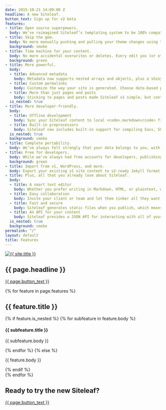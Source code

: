 ```yaml
---
date: 2015-10-21 14:09:00 Z
headline: A new Siteleaf.
button_text: Sign up for v2 beta
features:
- title: Open source superpowers.
  body: We’ve reimagined Siteleaf’s templating system to be 100% compatible with Jekyll. We’re keeping all the best parts of the Liquid syntax you already love, and making it compatible with a larger ecosystem. Now you can use any off-the-shelf Jekyll theme, or even take your Siteleaf theme with you.
- title: Skip the gem.
  body: No more manually pushing and pulling your theme changes using the command line. Siteleaf will automatically sync theme changes directly with GitHub, with no need to install a Siteleaf gem.
  background: smoke
- title: Time machine for your content.
  body: No more accidental overwrites or deletes. Every edit you (or other authors) make in Siteleaf is synced and backed up to GitHub, including content and theme changes. See a log of all edits, who made them, and revert back to any state with the Git tools you already use.
  background: green
- title: More powerful.
  body:
  - title: Advanced metadata
    body: Metadata now supports nested arrays and objects, plus a shiny new interface that supports drag and drop ordering. It’s the metadata editor of your dreams. Lots more coming soon, including magic fields for images, dates, and more.
  - title: Custom permalinks
    body: Customize the way your site is generated. Choose date-based permalinks (<code>/2015/10/20/hello-world</code>), pretty permalinks (<code>/posts/hello-world</code>), or whatever suits your needs.
  - title: More than just pages and posts
    body: Sticking to pages and posts made Siteleaf v1 simple, but content can sometimes be more complicated. Now in addition to pages and posts, you can create custom sets of content (called Collections), each with their own entries (called Documents). Choose to output your documents just like posts, or simply use them as super-metadata within your theme.
  is_nested: true
- title: More developer-friendly.
  body:
  - title: Offline development
    body: Sync your Siteleaf content to local <code>.markdown</code> files and develop your site completely offline. Work faster, even without an internet connection.
  - title: Built-in preprocessors
    body: Siteleaf now includes built-in support for compiling Sass, SCSS, and CoffeeScript, thanks to the power of Jekyll.
  is_nested: true
  background: smoke
- title: Complete portability.
  body: We’ve always felt strongly that your data belongs to you, with the freedom publish to any web host you want, including FTP, SFTP, Amazon S3, GitHub Pages, and Rackspace Cloud Files. Now with Jekyll, your entire site’s source code and content is portable, not just the compiled HTML. Move sites into and out of Siteleaf easily. Even compile it yourself without using Siteleaf. You’ll never be locked into a CMS again.
- title: Free for developers.
  body: While we’ve always had free accounts for developers, publishing was reserved for paid accounts only. We’re now making it possible to publish to GitHub Pages, totally free for developers and open source projects.
  background: green
- title: Import from v1, WordPress, and more.
  body: Export your existing v1 site content to v2-ready Jekyll format using the existing Siteleaf gem (<code>siteleaf export</code>). Also import your content from WordPress, Tumblr, Ghost, Drupal, and more using the community-supported Jekyll Import.
- title: Plus, all that you already love about Siteleaf.
  body:
  - title: A smart text editor
    body: Whether you prefer writing in Markdown, HTML, or plaintext, we’ve got you covered. Drag and drop an image and we’ll insert its code, too.
  - title: Easy collaboration
    body: Invite your client or team and let them tinker all they want, without touching a line of code. Siteleaf supports different user roles, like Admin, Publisher, or Writer.
  - title: Fast and secure
    body: Siteleaf generates static files when you publish, which means your site loads faster, is more secure, and doesn’t rely on a database or complicated server setup.
  - title: An API for your content
    body: Siteleaf provides a JSON API for interacting with all of your Jekyll content. Integrate it into other sites, apps, or anything you want. It’s your data.
  is_nested: true
  background: smoke
permalink: "/"
layout: default
title: Features
---
```


<section class="section section--blue">
  <div class="wrap wrap--narrow">
    <a href="{{ site.baseurl }}/"><img class="logo" src="/uploads/logo.svg" alt="{{ site.title }}" /></a>
    <h1 class="section__title section__title--headline">{{ page.headline }}</h1>
    <a class="button button--onDark" href="https://siteleaf.typeform.com/to/EoFRli">{{ page.button_text }}</a>
  </div>
</section>

{% for feature in page.features %}
  <section class="section{% if feature.background %} section--{{ feature.background }}{% endif %}{% if feature.align %} section--{{ feature.align }}{% else %} section--left{% endif %}">
    <div class="wrap wrap--narrow">
      <h2 class="section__title">{{ feature.title }}</h2>
      {% if feature.is_nested %}
        {% for subfeature in feature.body %}
          <h4 class="section__subtitle">{{ subfeature.title }}</h4>
          <p class="section__body">{{ subfeature.body }}</p>
        {% endfor %}
      {% else %}
        <p class="section__body">{{ feature.body }}</p>
      {% endif %}
    </div>
  </section>
{% endfor %}

<section class="section section--blue">
  <div class="wrap wrap--narrow">
    <h2 class="section__title">Ready to try the new Siteleaf?</h2>
    <a class="button button--onDark" href="https://siteleaf.typeform.com/to/EoFRli">{{ page.button_text }}</a>
  </div>
</section>
